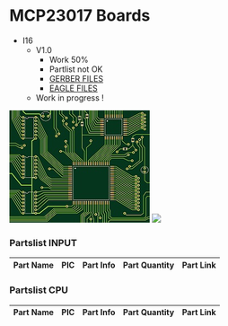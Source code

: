 # MCP23017 Boards
+ I16
	+ V1.0
		* Work 50%
		* Partlist not OK
		* [GERBER FILES](https://github.com/Backkevin/My_LEGO_Project/tree/master/MCP23017%20Boards/I16/GERBER%20FILES)
		* [EAGLE FILES](https://github.com/Backkevin/My_LEGO_Project/tree/master/MCP23017%20Boards/I16/EAGLE)
	+ Work in progress !

<script src="https://github.com/Backkevin/My_LEGO_Project/blob/master/MCP23017%20Boards/I16/EAGLE/CPU_v3_0_b.pdf"></script>


<img src="https://github.com/Backkevin/My_LEGO_Project/blob/master/MCP23017 Boards/I16/IMAGE/CPU3.jpg">
<img src="https://github.com/Backkevin/My_LEGO_Project/blob/master/MCP23017 Boards/I16/IMAGE/INPUT2.jpg">

### Partslist INPUT
                    
  Part Name   |      PIC      |   Part Info            | Part Quantity |   Part Link 
------------- | ------------- | ---------------------- | ------------- | -------------


 

### Partslist CPU
                    
  Part Name   |      PIC      |   Part Info            | Part Quantity |   Part Link 
------------- | ------------- | ---------------------- | ------------- | -------------



